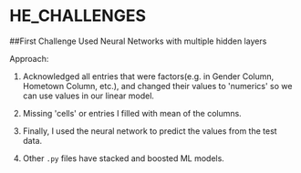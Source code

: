 # HE_CHALLENGES

##First Challenge
Used Neural Networks with multiple hidden layers

Approach:
1. Acknowledged all entries that were factors(e.g. in Gender Column, Hometown Column, etc.), and 
changed their values to 'numerics' so we can use values in our linear model.

2. Missing 'cells' or entries I filled with mean of the columns.

3. Finally, I used the neural network to predict the values from the test data.  

4. Other `.py` files have stacked and boosted ML models.
